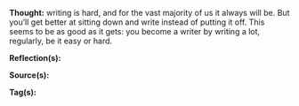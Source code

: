 **Thought:**
writing is hard, and for the vast majority of us it always will be. But you’ll get better at sitting down and write instead of putting it off. This seems to be as good as it gets: you become a writer by writing a lot, regularly, be it easy or hard.

**Reflection(s):**

**Source(s):**

**Tag(s):** 